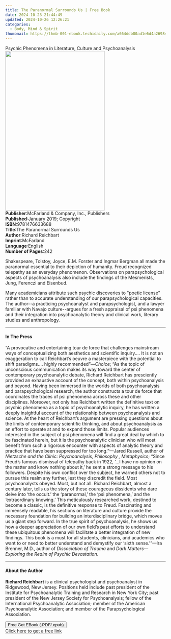 ```yaml
---
title: The Paranormal Surrounds Us | Free Book
date: 2024-10-23 21:44:49
updated: 2024-10-26 12:26:21
categories:
  - Body, Mind & Spirit
thumbnail: https://thmb-001-ebook.techidaily.com/a664ddb80ad1e6d4a2698465faf9f557504c957950858796b0f1a64f8f4c7626.jpg
---
```

<main id="book-container">
  <div class="flex flex-col">
    <div class="book-brief flex-1 py-6 px-4 sm:p-6 md:py-10 md:px-8">
      <!-- brief-->
      <div class="book-brief-main">
        Psychic Phenomena in Literature, Culture and Psychoanalysis
      </div>
    </div>
    <div
      class="book-meta-info flex-1 grid gap-4 col-start-1 col-end-3 row-start-1 sm:mb-6 sm:grid-cols-4 lg:gap-6 lg:col-start-2 lg:row-end-6 lg:row-span-6 lg:mb-0"
    >
      <div
        class="book-meta-info-left place-content-center mt-4 p-4 text-sm leading-6 col-start-2 col-span-2 dark:text-slate-400"
      >
        <img
          class="w-full h-500 object-cover rounded-lg sm:h-255 sm:col-span-2 lg:col-span-full"
          src="https://img-001-ebook.techidaily.com/4f3b52bc05dfc00d39a72236ac9e926dc37fc18c97424d6e3b03211837e4a5c5.jpg"
          alt=""
          width="312"
          height="500"
        />
      </div>
      <div
        class="book-meta-info-right mt-2 col-start-1 row-start-2 col-span-3 self-center"
      >
        <!-- meta data  -->
        <div class="flex flex-col px-4 md:px-8">
          <div class="flex-1">
            <strong>Publisher</strong>:<span class="px-2"
              >McFarland &amp; Company, Inc., Publishers</span
            >
          </div>
          <div class="flex-1">
            <strong>Published</strong>:<span class="px-2"
              >January 2019; Copyright</span
            >
          </div>
          <div class="flex-1">
            <strong>ISBN</strong>:<span class="px-2">9781476633688</span>
          </div>
          <div class="flex-1">
            <strong>Title</strong>:<span class="px-2"
              >The Paranormal Surrounds Us</span
            >
          </div>
          <div class="flex-1">
            <strong>Author</strong>:<span class="px-2">Richard Reichbart</span>
          </div>
          <div class="flex-1">
            <strong>Imprint</strong>:<span class="px-2">McFarland</span>
          </div>
          <div class="flex-1">
            <strong>Language</strong>:<span class="px-2">English</span>
          </div>
          <div class="flex-1">
            <strong>Number of Pages</strong>:<span class="px-2">242</span>
          </div>
        </div>
      </div>
    </div>
    <div class="book-description flex-1 py-6 px-4 sm:p-6 md:py-10 md:px-8">
      <div class="book-description-main">
        <div accordion-content="" id="description">
          <p>
            Shakespeare, Tolstoy, Joyce, E.M. Forster and Ingmar Bergman all
            made the paranormal essential to their depiction of humanity. Freud
            recognized telepathy as an everyday phenomenon. Observations on
            parapsychological aspects of psychoanalysis also include the
            findings of the Mesmerists, Jung, Ferenczi and Eisenbud.
          </p>
          <p>
            Many academicians attribute such psychic discoveries to "poetic
            license" rather than to accurate understanding of our
            parapsychological capacities. The author--a practicing psychoanalyst
            and parapsychologist, and a lawyer familiar with Navajo
            culture--argues for a fresh appraisal of psi phenomena and their
            integration into psychoanalytic theory and clinical work, literary
            studies and anthropology.
          </p>
        </div>
      </div>
    </div>
    <div class="book-excerpts flex-1 py-6 px-4 sm:p-6 md:py-10 md:px-8">
      <!-- excerpts-->
      <div class="book-excerpts-main">
        <hr />
        <h4 class="placeholder placeholder-heading">
          <span>In The Press</span>
        </h4>
        <p>
          “A provocative and entertaining tour de force that challenges
          mainstream ways of conceptualizing both aesthetics and scientific
          inquiry.... It is not an exaggeration to call Reichbart’s oeuvre a
          masterpiece with the potential to shift paradigms.... highly
          recommended”—<i>Choice</i>; “As the topic of unconscious communication
          makes its way toward the center of contemporary psychoanalytic debate,
          Richard Reichbart has presciently provided an exhaustive account of
          the concept, both within psychoanalysis and beyond. Having been
          immersed in the worlds of both psychoanalysis and parapsychological
          research, the author constructs a tour de force that coordinates the
          traces of psi phenomena across these and other disciplines. Moreover,
          not only has Reichbart written the definitive text on psychic
          phenomena as a topic of psychoanalytic inquiry, he has written a
          deeply insightful account of the relationship between psychoanalysis
          and science. At the heart of Reichbart’s argument are pressing
          questions about the limits of contemporary scientific thinking, and
          about psychoanalysis as an effort to operate at and to expand those
          limits. Popular audiences interested in the subject of psi phenomena
          will find a great deal by which to be fascinated herein, but it is the
          psychoanalytic clinician who will most benefit from such a rigorous
          encounter with aspects of analytic theory and practice that have been
          suppressed for too long.”—Jared Russell, author of
          <i
            >Nietzsche and the Clinic: Psychoanalysis, Philosophy ,
            Metaphysics</i
          >; “Since Freud’s famous dismissal of telepathy back in 1922, ‘...I
          have no opinion on the matter and know nothing about it,’ he sent a
          strong message to his followers. Despite his own conflict over the
          subject, he warned others not to pursue this realm any further, lest
          they discredit the field. Most psychoanalysts obeyed. Most, but not
          all. Richard Reichbart, almost a century later, tells us the story of
          these courageous dissidents who dare delve into ‘the occult.’ the
          ‘paranormal,’ the ‘psi phenomena,’ and the ‘extraordinary knowing.’
          This meticulously researched work, destined to become a classic, is
          the definitive response to Freud. Fascinating and immensely readable,
          his sections on literature and culture provide the necessary
          foundation for building an interdisciplinary bridge, which moves us a
          giant step forward. In the true spirit of psychoanalysis, he shows us
          how a deeper appreciation of our own field’s past efforts to
          understand these ubiquitous phenomena will facilitate a better
          integration of new findings. This book is a must for all students,
          clinicians, and academics who want to or need to better understand and
          demystify our ‘sixth sense.’”—Ira Brenner, M.D., author of
          <i>Dissociation of Trauma</i> and
          <i>Dark Matters—Exploring the Realm of Psychic Devastation</i>.
        </p>
      </div>
    </div>
    <div class="book-about-author flex-1 py-6 px-4 sm:p-6 md:py-10 md:px-8">
      <!-- about author-->
      <div class="book-main-author-main">
        <hr />
        <h4 class="placeholder placeholder-heading">
          <span>About the Author</span>
        </h4>
        <p>
          <b>Richard Reichbart</b> is a clinical psychologist and psychoanalyst
          in Ridgewood, New Jersey. Positions held include past president of the
          Institute for Psychoanalytic Training and Research in New York City;
          past president of the New Jersey Society for Psychoanalysis; fellow of
          the International Psychoanalytic Association; member of the American
          Psychoanalytic Association; and member of the Parapsychological
          Association.
        </p>
      </div>
    </div>
    <div class="book-free-get flex-1 py-6 px-4 sm:p-6 md:py-10 md:px-8">
      <button
        id="btn-free-get"
        class="bg-blue-500 hover:bg-blue-700 text-white font-bold py-2 px-4 rounded"
      >
        Free Get EBook (.PDF/.epub)
      </button>
      <div id="countdown-display" class="px-2 text-lg mt-2"></div>
      <a
        id="free-link"
        class="hidden bg-blue-500 hover:bg-blue-700 text-white font-bold py-2 px-4 rounded"
        href="https://www.ebooks.com/en-us/book/209995254/the-paranormal-surrounds-us/richard-reichbart/"
        target="_blank"
        >Click here to get a free link</a
      >
    </div>
    <script>
      let countdownTime = 0;
      let countdownInterval = null;
      document
        .getElementById('btn-free-get')
        .addEventListener('click', startCountdown);
      function startCountdown() {
        countdownTime = new Date().getTime() + 60000 * 3;
        countdownInterval = setInterval(updateCountdown, 1000);
        document.getElementById('btn-free-get').disabled = true;
        document
          .getElementById('btn-free-get')
          .classList.add('bg-gray-500', 'cursor-not-allowed');
      }
      function updateCountdown() {
        let currentTime = new Date().getTime();
        let timeLeft = countdownTime - currentTime;
        let secondsLeft = Math.floor(timeLeft / 1000);
        document.getElementById('countdown-display').innerHTML =
          `Remaining time: ${secondsLeft} seconds.`;
        if (secondsLeft <= 0) {
          clearInterval(countdownInterval);
          document.getElementById('btn-free-get').classList.add('hidden');
          document.getElementById('free-link').classList.remove('hidden');
          document.getElementById('countdown-display').innerHTML = '';
        }
      }
    </script>
  </div>
</main>
